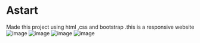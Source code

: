 # Astart
Made this project using html ,css and bootstrap .this is a responsive website 
![image](https://github.com/Sparsh225/Astart/assets/92641998/c6cbd2f0-827e-4b4a-88dd-a380285d70e4)
![image](https://github.com/Sparsh225/Astart/assets/92641998/a4ca9747-5249-4cbd-8257-96529694322b)
![image](https://github.com/Sparsh225/Astart/assets/92641998/7d7f48bd-b445-46f7-a1eb-b5d35524dd6b)
![image](https://github.com/Sparsh225/Astart/assets/92641998/1f0c6965-e65e-4034-96ff-1bb789113c73)
